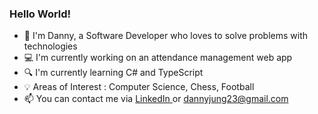 ### Hello World!

- 👋 I'm Danny, a Software Developer who loves to solve problems with technologies
- 💻 I'm currently working on an attendance management web app
- 🔍 I'm currently learning C# and TypeScript
- 💡 Areas of Interest : Computer Science, Chess, Football
- 📫 You can contact me via <a href="https://www.linkedin.com/in/dannyjung23/"> LinkedIn </a> or dannyjung23@gmail.com
